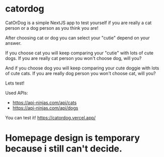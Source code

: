 # catordog
CatOrDog is a simple NextJS app to test yourself if you are really a cat person or a dog person as you think you are!

After choosing cat or dog you can select your "cutie" depend on your answer.

If you choose cat you will keep comparing your "cutie" with lots of cute dogs. If you are really cat person you won't choose dog, will you?

And if you choose dog you will keep comparing your cute doggie with lots of cute cats. If you are really dog person you won't choose cat, will you?


Lets test!


Used APIs:
 - https://api-ninjas.com/api/cats
 - https://api-ninjas.com/api/dogs 


You can test it! https://catordog.vercel.app/

# Homepage design is temporary because i still can't decide.
